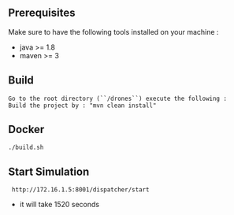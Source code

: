 ## Prerequisites
Make sure to have the following tools installed on your machine : 
- java >= 1.8
- maven >= 3
 
## Build
    Go to the root directory (``/drones``) execute the following :
    Build the project by : "mvn clean install"

## Docker
    ./build.sh
   
## Start Simulation
     http://172.16.1.5:8001/dispatcher/start
- it will take 1520 seconds
